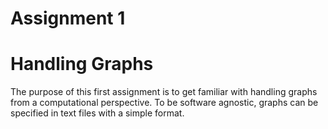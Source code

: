# Assignment 1


# Handling Graphs

The purpose of this first assignment is to get familiar with handling graphs from a computational perspective.
To be software agnostic, graphs can be specified in text files with a simple format.

